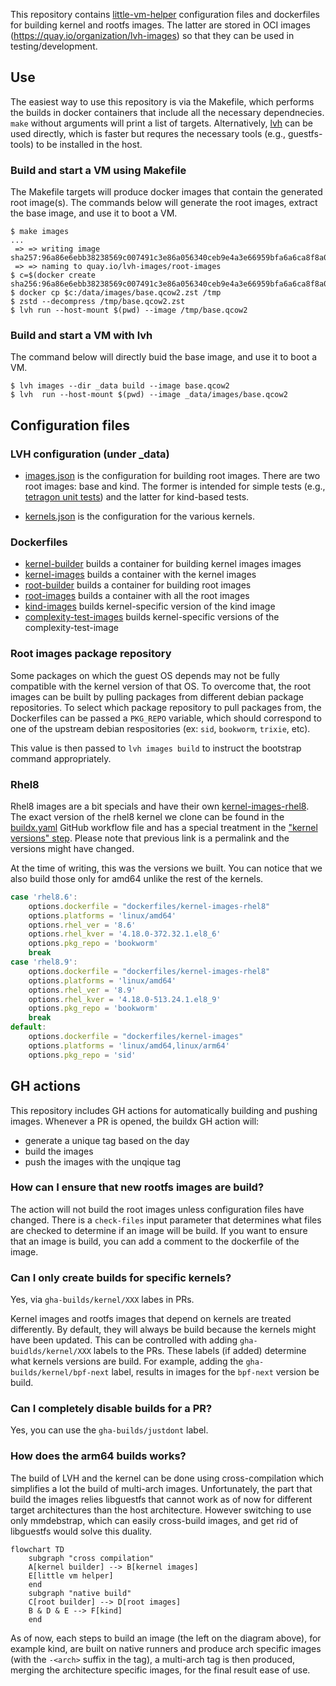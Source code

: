 
This repository contains [little-vm-helper](https://github.com/cilium/little-vm-helper)
configuration files and dockerfiles for building kernel and rootfs images. The latter are stored in
OCI images (https://quay.io/organization/lvh-images) so that they can be used in
testing/development.

## Use

The easiest way to use this repository is via the Makefile, which performs the builds in docker
containers that include all the necessary dependnecies. `make` without arguments will print a list
of targets. Alternatively, [lvh](https://github.com/cilium/little-vm-helper/) can be used directly,
which is  faster but requres the necessary tools (e.g., guestfs-tools) to be installed in the host.

### Build and start a VM using Makefile

The Makefile targets will produce docker images that contain the generated root image(s). The
commands below will generate the root images, extract the base image, and use it to boot a VM.

```
$ make images
...
 => => writing image sha257:96a86e6ebb38238569c007491c3e86a056340ceb9e4a3e66959bfa6a6ca8f8a0
 => => naming to quay.io/lvh-images/root-images
$ c=$(docker create sha256:96a86e6ebb38238569c007491c3e86a056340ceb9e4a3e66959bfa6a6ca8f8a0)
$ docker cp $c:/data/images/base.qcow2.zst /tmp
$ zstd --decompress /tmp/base.qcow2.zst
$ lvh run --host-mount $(pwd) --image /tmp/base.qcow2
```

### Build and start a VM with lvh

The command below will directly buid the base image, and use it to boot a VM.

```
$ lvh images --dir _data build --image base.qcow2
$ lvh  run --host-mount $(pwd) --image _data/images/base.qcow2
```

## Configuration files

### LVH configuration (under \_data)

- [images.json](_data/images.json) is the configuration for building root images. There are two root images:
  base and kind. The former is intended for simple tests (e.g., [tetragon unit
  tests](https://github.com/cilium/tetragon/tree/main/tests/vmtests)) and the latter
  for kind-based tests.

- [kernels.json](_data/kernels.json) is the configuration for the various kernels.

### Dockerfiles

- [kernel-builder](./dockerfiles/kernel-builder) builds a container for building kernel images
  images
- [kernel-images](./dockerfiles/kernel-images) builds a container with the kernel images
- [root-builder](./dockerfiles/root-builder) builds a container for building root images
- [root-images](./dockerfiles/root-images) builds a container with all the root images
- [kind-images](./dockerfiles/kind-images) builds kernel-specific version of the kind image
- [complexity-test-images](./dockerfiles/complexity-test-images) builds kernel-specific versions of
  the complexity-test-image

### Root images package repository

Some packages on which the guest OS depends may not be fully compatible with the kernel version of that OS.
To overcome that, the root images can be built by pulling packages from different debian package repositories.
To select which package repository to pull packages from, the Dockerfiles can be passed a `PKG_REPO` variable,
which should correspond to one of the upstream debian respositories (ex: `sid`, `bookworm`, `trixie`, etc).

This value is then passed to `lvh images build` to instruct the bootstrap command appropriately.

### Rhel8

Rhel8 images are a bit specials and have their own
[kernel-images-rhel8](./dockerfiles/kernel-images-rhel8).
The exact version of the rhel8 kernel we clone can be found in the
[buildx.yaml](.github/workflows/buildx.yaml) GitHub workflow file and has a
special treatment in the ["kernel versions" step](https://github.com/cilium/little-vm-helper-images/blob/d59049f4be64565a491c73820ff02aa63f209c81/.github/workflows/buildx.yaml#L85-L96).
Please note that previous link is a permalink and the versions might have
changed.

At the time of writing, this was the versions we built. You can notice that we
also build those only for amd64 unlike the rest of the kernels.

```javascript
case 'rhel8.6':
    options.dockerfile = "dockerfiles/kernel-images-rhel8"
    options.platforms = 'linux/amd64'
    options.rhel_ver = '8.6'
    options.rhel_kver = '4.18.0-372.32.1.el8_6'
    options.pkg_repo = 'bookworm'
    break
case 'rhel8.9':
    options.dockerfile = "dockerfiles/kernel-images-rhel8"
    options.platforms = 'linux/amd64'
    options.rhel_ver = '8.9'
    options.rhel_kver = '4.18.0-513.24.1.el8_9'
    options.pkg_repo = 'bookworm'
    break
default:
    options.dockerfile = "dockerfiles/kernel-images"
    options.platforms = 'linux/amd64,linux/arm64'
    options.pkg_repo = 'sid'
```

## GH actions

This repository includes GH actions for automatically building and pushing images. Whenever a PR is
opened, the buildx GH action will:
 - generate a unique tag based on the day
 - build the images
 - push the images with the unqique tag

### How can I ensure that new rootfs images are build?

The action will not build the root images unless configuration files have changed.
There is a `check-files` input parameter that determines what files are checked to
determine if an image will be build. If you want to ensure that an image is build, you
can add a comment to the dockerfile of the image.

### Can I only create builds for specific kernels?

Yes, via `gha-builds/kernel/XXX` labes in PRs.

Kernel images and rootfs images that depend on kernels are treated differently. By default, they will always be build
because the kernels might have been updated. This can be controlled with adding `gha-buidlds/kernel/XXX` labels to the PRs.
These labels (if added) determine what kernels versions are build. For example, adding the `gha-builds/kernel/bpf-next` label,
results in images  for the `bpf-next` version be build.

### Can I completely disable builds for a PR?

Yes, you can use the `gha-builds/justdont` label.

### How does the arm64 builds works?

The build of LVH and the kernel can be done using cross-compilation which
simplifies a lot the build of multi-arch images. Unfortunately, the part that
build the images relies libguestfs that cannot work as of now for different
target architectures than the host architecture. However switching to use only
mmdebstrap, which can easily cross-build images, and get rid of libguestfs
would solve this duality.


```mermaid
flowchart TD
    subgraph "cross compilation"
    A[kernel builder] --> B[kernel images]
    E[little vm helper]
    end
    subgraph "native build"
    C[root builder] --> D[root images]
    B & D & E --> F[kind]
    end
```

As of now, each steps to build an image (the left on the diagram above), for
example kind, are built on native runners and produce arch specific images
(with the `-<arch>` suffix in the tag), a multi-arch tag is then produced,
merging the architecture specific images, for the final result ease of use.

